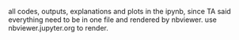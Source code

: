 all codes, outputs, explanations and plots in the ipynb, since TA said everything need to be in one file and rendered by nbviewer.
use nbviewer.jupyter.org to render.